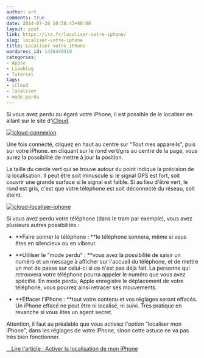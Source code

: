```yaml
---
author: art
comments: true
date: 2014-07-28 10:58:43+00:00
layout: post
link: https://irz.fr/localiser-votre-iphone/
slug: localiser-votre-iphone
title: Localiser votre iPhone
wordpress_id: 1438449419
categories:
- Apple
- Liveblog
- Tutoriel
tags:
- iCloud
- localiser
- mode perdu
---
```


Si vous avez perdu ou égaré votre iPhone, il est possible de le localiser en allant sur le site d'[iCloud](http://icloud.com).

[![icloud-connexion](https://static.irz.fr/2014/07/icloud-connexion-640x416.png)](https://irz.fr/recherche?q=icloud-connexion)

Une fois connecté, cliquez en haut au centre sur "Tout mes appareils", puis sur votre iPhone. en cliquant sur le rond vert/gris au centre de la page, vous aurez la possibilité de mettre à jour la position.

La taille du cercle vert qui se trouve autour du point indique la précision de la localisation. Il peut être soit minuscule si le signal GPS est fort, soit couvrir une grande surface si le signal est faible. Si au lieu d'être vert, le rond est gris, c'est que votre téléphone est soit déconnecté du réseau, soit éteint.

[![icloud-localiser-iphone](https://static.irz.fr/2014/07/icloud-localiser-iphone-640x416.png)](https://irz.fr/recherche?q=icloud-localiser-iphone)

Si vous avez perdu votre téléphone (dans le tram par exemple), vous avez plusieurs autres possibilités :



	
  * **Faire sonner le téléphone : **le téléphone sonnera, même si vous êtes en silencieux ou en vibreur.

	
  * **Utiliser le "mode perdu" : **vous avez la possibilité de saisir un numéro et un message à afficher sur l'accueil du téléphone, et de mettre un mot de passe sur celui-ci si ce n'est pas déjà fait. La personne qui retrouvera votre téléphone pourra appeler le numéro que vous avez spécifié. En mode perdu, Apple enregistre le déplacement de votre téléphone, vous pourrez ainsi retracer ses mouvements.

	
  * **Effacer l'iPhone : **tout votre contenu et vos réglages seront effacés. Un iPhone effacé ne peut être ni localisé, ni suivi. Très pratique en revanche si vous êtes un agent secret.


Attention, il faut au préalable que vous activiez l'option "localiser mon iPhone", dans les réglages de votre iPhone, sinon cette astuce ne va pas très bien fonctionner.

[__Lire l'article : Activer la localisation de mon iPhone](https://irz.fr/activer-localisation-iphone)

